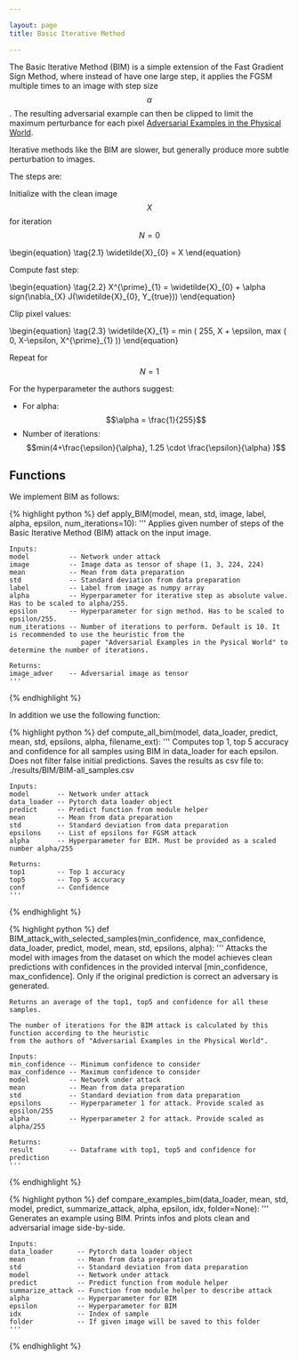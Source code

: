 ```yaml
---

layout: page
title: Basic Iterative Method

---
```


The Basic Iterative Method (BIM) is a simple extension of the Fast Gradient Sign Method, where instead of have one large step, it applies the FGSM multiple times to an image with step size $$\alpha$$. The resulting adversarial example can then be clipped to limit the maximum perturbance for each pixel [Adversarial Examples in the Physical World]((http://arxiv.org/abs/1607.02533)).

Iterative methods like the BIM are slower, but generally produce more subtle perturbation to images.

The steps are:

Initialize with the clean image $$X$$ for iteration $$N=0$$

\begin{equation}
\tag{2.1}
\widetilde{X}_{0} = X 
\end{equation}

Compute fast step:

\begin{equation}
\tag{2.2}
X^{\prime}\_{1} = \widetilde{X}\_{0} + \alpha sign(\nabla\_{X} J(\widetilde{X}\_{0}, Y\_{true}))
\end{equation}

Clip pixel values:

\begin{equation}
\tag{2.3}
\widetilde{X}\_{1} = min \( 255, X + \epsilon, max \( 0, X-\epsilon, X^{\prime}\_{1} \)\)
\end{equation}

Repeat for $$N=1$$

For the hyperparameter the authors suggest:

- For alpha: $$\alpha = \frac{1}{255}$$
- Number of iterations: $$min(4+\frac{\epsilon}{\alpha}, 1.25 \cdot \frac{\epsilon}{\alpha} )$$


## Functions

We implement BIM as follows:

{% highlight python %}
def apply_BIM(model, mean, std, image, label, alpha, epsilon, num_iterations=10):
    '''
    Applies given number of steps of the Basic Iterative Method (BIM) attack on the input image.
    
    Inputs:
    model          -- Network under attack
    image          -- Image data as tensor of shape (1, 3, 224, 224)
    mean           -- Mean from data preparation
    std            -- Standard deviation from data preparation
    label          -- Label from image as numpy array
    alpha          -- Hyperparameter for iterative step as absolute value. Has to be scaled to alpha/255.
    epsilon        -- Hyperparameter for sign method. Has to be scaled to epsilon/255.
    num_iterations -- Number of iterations to perform. Default is 10. It is recommended to use the heuristic from the
                      paper "Adversarial Examples in the Pysical World" to determine the number of iterations.
    
    Returns:
    image_adver    -- Adversarial image as tensor
    '''
{% endhighlight %}


In addition we use the following function:


{% highlight python  %}
def compute_all_bim(model, data_loader, predict, mean, std, epsilons, alpha, filename_ext):
    '''
    Computes top 1, top 5 accuracy and confidence for all samples using BIM 
    in data_loader for each epsilon.
    Does not filter false initial predictions.
    Saves the results as csv file to: ./results/BIM/BIM-all_samples.csv

    Inputs:
    model       -- Network under attack
    data_loader -- Pytorch data loader object
    predict     -- Predict function from module helper
    mean        -- Mean from data preparation
    std         -- Standard deviation from data preparation
    epsilons    -- List of epsilons for FGSM attack
    alpha       -- Hyperparameter for BIM. Must be provided as a scaled number alpha/255

    Returns:
    top1        -- Top 1 accuracy
    top5        -- Top 5 accuracy
    conf        -- Confidence
    ''' 

{% endhighlight %}


{% highlight python %}
def BIM_attack_with_selected_samples(min_confidence, max_confidence, data_loader, predict, model, mean, std, epsilons, alpha):
    '''
    Attacks the model with images from the dataset on which the model achieves clean predictions with
    confidences in the provided interval [min_confidence, max_confidence]. Only if the original
    prediction is correct an adversary is generated.
    
    Returns an average of the top1, top5 and confidence for all these samples.
    
    The number of iterations for the BIM attack is calculated by this function according to the heuristic
    from the authors of "Adversarial Examples in the Physical World".
    
    Inputs:
    min_confidence -- Minimum confidence to consider
    max_confidence -- Maximum confidence to consider
    model          -- Network under attack
    mean           -- Mean from data preparation
    std            -- Standard deviation from data preparation
    epsilons       -- Hyperparameter 1 for attack. Provide scaled as epsilon/255 
    alpha          -- Hyperparameter 2 for attack. Provide scaled as alpha/255
    
    Returns:
    result         -- Dataframe with top1, top5 and confidence for prediction
    '''
    
{% endhighlight %}


{% highlight python %}
def compare_examples_bim(data_loader, mean, std, model, predict, summarize_attack, alpha, epsilon, idx, folder=None):
    '''
    Generates an example using BIM. Prints infos and plots clean and adversarial image side-by-side.
    
    Inputs:
    data_loader      -- Pytorch data loader object
    mean             -- Mean from data preparation
    std              -- Standard deviation from data preparation
    model            -- Network under attack
    predict          -- Predict function from module helper
    summarize_attack -- Function from module helper to describe attack
    alpha            -- Hyperparameter for BIM
    epsilon          -- Hyperparameter for BIM
    idx              -- Index of sample   
    folder           -- If given image will be saved to this folder
    '''
    
{% endhighlight %}